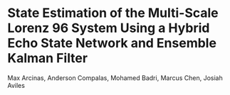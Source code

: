 # State Estimation of the Multi-Scale Lorenz 96 System Using a Hybrid Echo State Network and Ensemble Kalman Filter

Max Arcinas, Anderson Compalas, Mohamed Badri, Marcus Chen, Josiah Aviles

